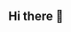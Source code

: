 ## Hi there 👋

<!--
**手机看片神器,手机看片网站,手机在线看片** is a ✨ _special_ ✨ repository because its `README.md` (this file) appears on your GitHub profile.
【手机看片神器最新地址】 ：https://www.tzld123.cc （点击打开，看完记得收藏）
【手机看片神器最新地址】 ：https://www.tzld123.cc （点击打开，看完记得收藏）
【手机看片神器最新地址】 ：https://www.tzld123.cc （点击打开，看完记得收藏）
Here are some ideas to get you started:

- 🔭 I’m currently working on ...
- 🌱 I’m currently learning ...
- 👯 I’m looking to collaborate on ...
- 🤔 I’m looking for help with ...
- 💬 Ask me about ...
- 📫 How to reach me: ...
- 😄 Pronouns: ...
- ⚡ Fun fact: ...
-->
